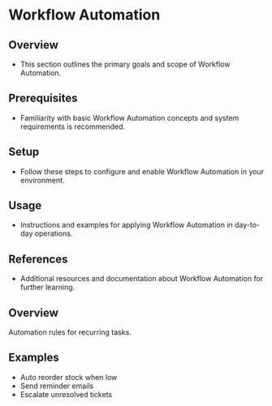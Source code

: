# Workflow Automation

## Overview
- This section outlines the primary goals and scope of Workflow Automation.

## Prerequisites
- Familiarity with basic Workflow Automation concepts and system requirements is recommended.

## Setup
- Follow these steps to configure and enable Workflow Automation in your environment.

## Usage
- Instructions and examples for applying Workflow Automation in day-to-day operations.

## References
- Additional resources and documentation about Workflow Automation for further learning.


## Overview
Automation rules for recurring tasks.

## Examples
- Auto reorder stock when low
- Send reminder emails
- Escalate unresolved tickets

